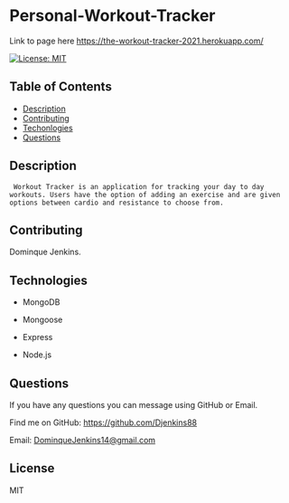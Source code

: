 # Personal-Workout-Tracker
Link to page here https://the-workout-tracker-2021.herokuapp.com/

[![License: MIT](https://img.shields.io/badge/License-MIT-yellow.svg)](https://opensource.org/licenses/MIT)


    
## Table of Contents
 * [Description](#Description)
 * [Contributing](#Contributing)
 * [Techonlogies](#Technologies)
 * [Questions](#Questions)

 ## Description
     Workout Tracker is an application for tracking your day to day workouts. Users have the option of adding an exercise and are given options between cardio and resistance to choose from.

 ## Contributing
 Dominque Jenkins.

 ## Technologies

 * MongoDB
 
 * Mongoose
 
 * Express 

 * Node.js

 ## Questions
 If you have any questions you can message using GitHub or Email.
 
 Find me on GitHub: https://github.com/Djenkins88

 Email: DominqueJenkins14@gmail.com

 ## License
 MIT